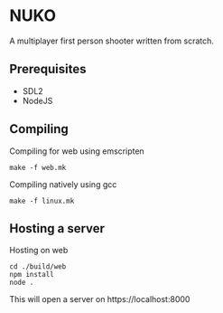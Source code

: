 # NUKO

A multiplayer first person shooter written from scratch.

## Prerequisites

- SDL2
- NodeJS

## Compiling

Compiling for web using emscripten

```
make -f web.mk
```

Compiling natively using gcc

```
make -f linux.mk
```

## Hosting a server

Hosting on web

```
cd ./build/web
npm install
node .
```

This will open a server on https://localhost:8000
